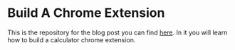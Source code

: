 # Build A Chrome Extension

This is the repository for the blog post you can find [here](https://www.programonaut.com/how-to-build-a-chrome-extension-step-by-step-with-example/). In it you will learn how to build a calculator chrome extension. 
